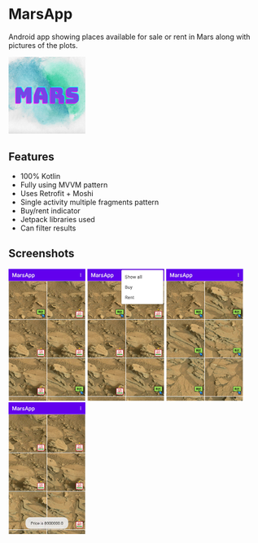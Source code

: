 # MarsApp
Android app showing places available for sale or rent in Mars along with pictures of the plots. 

<img src="https://github.com/agrodroid/MarsApp/blob/new-branch/Mars.png?raw=true" width="30%">

## Features

- 100% Kotlin
- Fully using MVVM pattern
- Uses Retrofit + Moshi
- Single activity multiple fragments pattern
- Buy/rent indicator
- Jetpack libraries used
- Can filter results
    
## Screenshots
<img src="https://github.com/agrodroid/MarsApp/blob/new-branch/mars1.jpg?raw=true" width="30%">
<img src="https://github.com/agrodroid/MarsApp/blob/new-branch/mars2.jpg?raw=true" width="30%">
<img src="https://github.com/agrodroid/MarsApp/blob/new-branch/mars3.jpg?raw=true" width="30%">
<img src="https://github.com/agrodroid/MarsApp/blob/new-branch/mars4.jpg?raw=true" width="30%">
